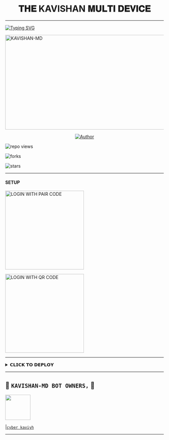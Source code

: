 <h1 align="center"> 𝐓𝐇𝐄 KAVISHAN 𝐌𝐔𝐋𝐓𝐈 𝐃𝐄𝐕𝐈𝐂𝐄  </h1>
<p align="center">  

***
  
<a href="https://git.io/typing-svg"><img src="https://readme-typing-svg.demolab.com?font=Black+Ops+One&size=50&pause=1000&color=1BAFBAFF&center=true&width=910&height=100&lines=THANKS FOR CHOOSING +KAVISHAN-MD;CREATED+BY+KAVISHAN;RELEASED+15.5.2024" alt="Typing SVG" /></a>
  </p>
    <img alt="KAVISHAN-MD" width="700" height="300" src="https://telegra.ph/file/ab1f4507649bcc9e50b46.jpg">
<p align="center">
<p align="center">
<a href="https://github.com/Kavishan0/KAVISHAN-MD"><img title="Author" src="https://readme-typing-svg.herokuapp.com?color=d1fa02&center=true&vCenter=true&multiline=false&lines=KAVISHAN+MD+WHATSAPP+BOT"></a> 
<p/>

![repo views](https://hits.seeyoufarm.com/api/count/incr/badge.svg?url=https%3A%2F%2Fgithub.com%2Fkavisham0%2FKAVISHAN-MD&count_bg=%2379C83D&title_bg=%23555555&icon=gitpod.svg&icon_color=%23E7E7E7&title=Views&edge_flat=false)

![forks](https://img.shields.io/github/forks/kaviahan0/KAVISHAN-MD?label=Forks&style=social)

![stars](https://img.shields.io/github/stars/kavishan0/KAVISHAN-MD?style=social)
  
***

#### SETUP 

<a href="https://kavishan-md-official.onrender.com"><img src="https://img.shields.io/badge/LOGIN%20WITH-PAIR%20CODE-blue" alt="LOGIN WITH PAIR CODE" width="250"></a>


<a href="https://kavishan-qr-2.onrender.com/"><img src="https://img.shields.io/badge/LOGIN%20WITH-QR%20CODE-black" alt="LOGIN WITH QR CODE" width="250"></a>
<br>


***

<details>
<summary>𝗖𝗟𝗜𝗖𝗞 𝗧𝗢 𝗗𝗘𝗣𝗟𝗢𝗬</summary>


[`Deploy on heroku`](https://dashboard.heroku.com/new?template=https://github.com/Kavishan0/KAVISHAN-MD)

</details>


***
## 👑 **`KAVISHAN-MD BOT OWNERS,`** 👑


   <a href="https://github.com/kavishan0/"><img src="https://telegra.ph/file/d4897e32ae51d7d69cad9.jpg" width=80 height=80></a>   

|[`cyber kaviyh`](https://github.com/kavishan0)

***
